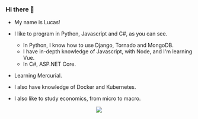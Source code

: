 ### Hi there 👋

* My name is Lucas!

* I like to program in Python, Javascript and C#, as you can see.
  - In Python, I know how to use Django, Tornado and MongoDB.
  - I have in-depth knowledge of Javascript, with Node, and I'm learning Vue.
  - In C#, ASP.NET Core.

* Learning Mercurial.

* I also have knowledge of Docker and Kubernetes.

* I also like to study economics, from micro to macro.

<p align="center">
  <a href="https://skillicons.dev">
    <img src="https://skillicons.dev/icons?i=js,py,cs,vue,docker,kubernetes,git,django,mongodb,linux" />
  </a>
</p>
